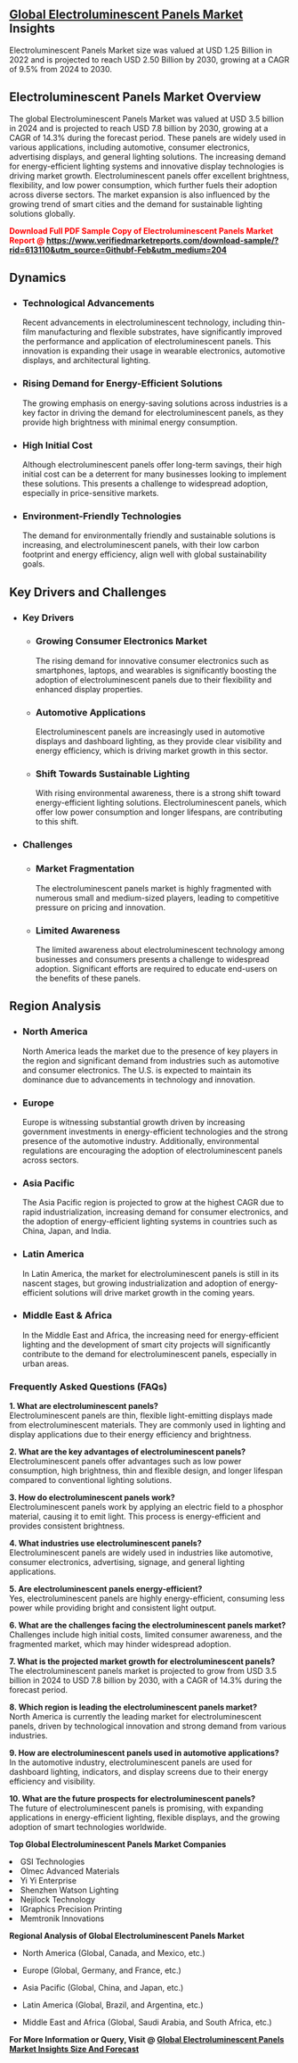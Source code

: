 <h2><a href="https://www.verifiedmarketreports.com/download-sample/?rid=613110&amp;utm_source=Githubf&amp;utm_medium=204" target="_blank">Global Electroluminescent Panels Market</a> Insights</h2><p>Electroluminescent Panels Market size was valued at USD 1.25 Billion in 2022 and is projected to reach USD 2.50 Billion by 2030, growing at a CAGR of 9.5% from 2024 to 2030.</p><p> <h2>Electroluminescent Panels Market Overview</h2> <p>The global Electroluminescent Panels Market was valued at USD 3.5 billion in 2024 and is projected to reach USD 7.8 billion by 2030, growing at a CAGR of 14.3% during the forecast period. These panels are widely used in various applications, including automotive, consumer electronics, advertising displays, and general lighting solutions. The increasing demand for energy-efficient lighting systems and innovative display technologies is driving market growth. Electroluminescent panels offer excellent brightness, flexibility, and low power consumption, which further fuels their adoption across diverse sectors. The market expansion is also influenced by the growing trend of smart cities and the demand for sustainable lighting solutions globally.</p> <p><strong><p><span class=""><span style="color: #ff0000;"><strong>Download Full PDF Sample Copy of Electroluminescent Panels Market Report</strong> @ </span><a href="https://www.verifiedmarketreports.com/download-sample/?rid=613110&amp;utm_source=Githubf-Feb&amp;utm_medium=204" target="_blank">https://www.verifiedmarketreports.com/download-sample/?rid=613110&amp;utm_source=Githubf-Feb&amp;utm_medium=204</a></span></p></strong></p> <h2>Dynamics</h2> <ul> <li><h3>Technological Advancements</h3>Recent advancements in electroluminescent technology, including thin-film manufacturing and flexible substrates, have significantly improved the performance and application of electroluminescent panels. This innovation is expanding their usage in wearable electronics, automotive displays, and architectural lighting.</li> <li><h3>Rising Demand for Energy-Efficient Solutions</h3>The growing emphasis on energy-saving solutions across industries is a key factor in driving the demand for electroluminescent panels, as they provide high brightness with minimal energy consumption.</li> <li><h3>High Initial Cost</h3>Although electroluminescent panels offer long-term savings, their high initial cost can be a deterrent for many businesses looking to implement these solutions. This presents a challenge to widespread adoption, especially in price-sensitive markets.</li> <li><h3>Environment-Friendly Technologies</h3>The demand for environmentally friendly and sustainable solutions is increasing, and electroluminescent panels, with their low carbon footprint and energy efficiency, align well with global sustainability goals.</li> </ul> <h2>Key Drivers and Challenges</h2> <ul> <li><h3>Key Drivers</h3> <ul> <li><h3>Growing Consumer Electronics Market</h3>The rising demand for innovative consumer electronics such as smartphones, laptops, and wearables is significantly boosting the adoption of electroluminescent panels due to their flexibility and enhanced display properties.</li> <li><h3>Automotive Applications</h3>Electroluminescent panels are increasingly used in automotive displays and dashboard lighting, as they provide clear visibility and energy efficiency, which is driving market growth in this sector.</li> <li><h3>Shift Towards Sustainable Lighting</h3>With rising environmental awareness, there is a strong shift toward energy-efficient lighting solutions. Electroluminescent panels, which offer low power consumption and longer lifespans, are contributing to this shift.</li> </ul> </li> <li><h3>Challenges</h3> <ul> <li><h3>Market Fragmentation</h3>The electroluminescent panels market is highly fragmented with numerous small and medium-sized players, leading to competitive pressure on pricing and innovation.</li> <li><h3>Limited Awareness</h3>The limited awareness about electroluminescent technology among businesses and consumers presents a challenge to widespread adoption. Significant efforts are required to educate end-users on the benefits of these panels.</li> </ul> </li> </ul> <h2>Region Analysis</h2> <ul> <li><h3>North America</h3>North America leads the market due to the presence of key players in the region and significant demand from industries such as automotive and consumer electronics. The U.S. is expected to maintain its dominance due to advancements in technology and innovation.</li> <li><h3>Europe</h3>Europe is witnessing substantial growth driven by increasing government investments in energy-efficient technologies and the strong presence of the automotive industry. Additionally, environmental regulations are encouraging the adoption of electroluminescent panels across sectors.</li> <li><h3>Asia Pacific</h3>The Asia Pacific region is projected to grow at the highest CAGR due to rapid industrialization, increasing demand for consumer electronics, and the adoption of energy-efficient lighting systems in countries such as China, Japan, and India.</li> <li><h3>Latin America</h3>In Latin America, the market for electroluminescent panels is still in its nascent stages, but growing industrialization and adoption of energy-efficient solutions will drive market growth in the coming years.</li> <li><h3>Middle East & Africa</h3>In the Middle East and Africa, the increasing need for energy-efficient lighting and the development of smart city projects will significantly contribute to the demand for electroluminescent panels, especially in urban areas.</li> </ul> <h3>Frequently Asked Questions (FAQs)</h3> <p><strong>1. What are electroluminescent panels?</strong><br>Electroluminescent panels are thin, flexible light-emitting displays made from electroluminescent materials. They are commonly used in lighting and display applications due to their energy efficiency and brightness.</p> <p><strong>2. What are the key advantages of electroluminescent panels?</strong><br>Electroluminescent panels offer advantages such as low power consumption, high brightness, thin and flexible design, and longer lifespan compared to conventional lighting solutions.</p> <p><strong>3. How do electroluminescent panels work?</strong><br>Electroluminescent panels work by applying an electric field to a phosphor material, causing it to emit light. This process is energy-efficient and provides consistent brightness.</p> <p><strong>4. What industries use electroluminescent panels?</strong><br>Electroluminescent panels are widely used in industries like automotive, consumer electronics, advertising, signage, and general lighting applications.</p> <p><strong>5. Are electroluminescent panels energy-efficient?</strong><br>Yes, electroluminescent panels are highly energy-efficient, consuming less power while providing bright and consistent light output.</p> <p><strong>6. What are the challenges facing the electroluminescent panels market?</strong><br>Challenges include high initial costs, limited consumer awareness, and the fragmented market, which may hinder widespread adoption.</p> <p><strong>7. What is the projected market growth for electroluminescent panels?</strong><br>The electroluminescent panels market is projected to grow from USD 3.5 billion in 2024 to USD 7.8 billion by 2030, with a CAGR of 14.3% during the forecast period.</p> <p><strong>8. Which region is leading the electroluminescent panels market?</strong><br>North America is currently the leading market for electroluminescent panels, driven by technological innovation and strong demand from various industries.</p> <p><strong>9. How are electroluminescent panels used in automotive applications?</strong><br>In the automotive industry, electroluminescent panels are used for dashboard lighting, indicators, and display screens due to their energy efficiency and visibility.</p> <p><strong>10. What are the future prospects for electroluminescent panels?</strong><br>The future of electroluminescent panels is promising, with expanding applications in energy-efficient lighting, flexible displays, and the growing adoption of smart technologies worldwide.</p> </p><p><strong>Top Global Electroluminescent Panels Market Companies</strong></p><div data-test-id=""><p><li>GSI Technologies</li><li> Olmec Advanced Materials</li><li> Yi Yi Enterprise</li><li> Shenzhen Watson Lighting</li><li> Nejilock Technology</li><li> IGraphics Precision Printing</li><li> Memtronik Innovations</li></p><div><strong>Regional Analysis of&nbsp;Global Electroluminescent Panels Market</strong></div><ul><li dir="ltr"><p dir="ltr">North America&nbsp;(Global, Canada, and Mexico, etc.)</p></li><li dir="ltr"><p dir="ltr">Europe (Global, Germany, and France, etc.)</p></li><li dir="ltr"><p dir="ltr">Asia Pacific&nbsp;(Global, China, and Japan, etc.)</p></li><li dir="ltr"><p dir="ltr">Latin America&nbsp;(Global, Brazil, and Argentina, etc.)</p></li><li dir="ltr">Middle East and Africa&nbsp;(Global, Saudi Arabia, and South Africa, etc.)</li></ul><p><strong>For More Information or Query, Visit @&nbsp;</strong><strong><a href="https://www.verifiedmarketreports.com/product/electroluminescent-panels-market/?utm_source=Githubf&amp;utm_medium=204" target="_blank">Global Electroluminescent Panels Market Insights Size And Forecast</a></strong></p></div>
